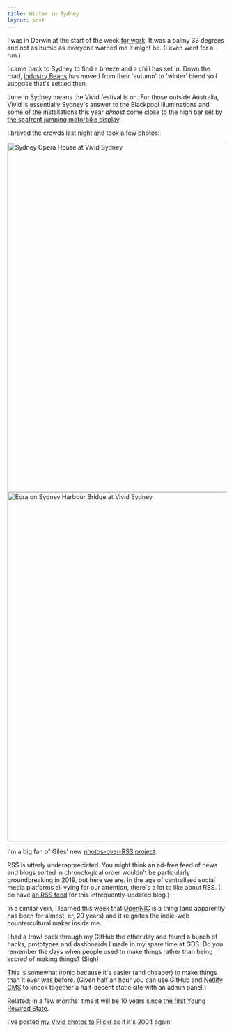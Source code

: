 ```yaml
---
title: Winter in Sydney
layout: post
---
```


I was in Darwin at the start of the week [for work](https://medium.com/austrade-digital). It was a balmy 33 degrees and not as humid as everyone warned me it might be. (I even went for a run.)

I came back to Sydney to find a breeze and a chill has set in. Down the road, [Industry Beans](https://industrybeans.com/pages/york-st-sydney) has moved from their 'autumn' to 'winter' blend so I suppose that's settled then.

June in Sydney means the Vivid festival is on. For those outside Australia, Vivid is essentially Sydney's answer to the Blackpool Illuminations and some of the installations this year _almost_ come close to the high bar set by [the seafront jumping motorbike display](https://www.youtube.com/watch?v=1v5rzaXxqwo).

I braved the crowds last night and took a few photos:

<a href="https://www.flickr.com/photos/jordanh14/47982080521/" title="Sydney Opera House at Vivid Sydney">
  <img src="https://live.staticflickr.com/65535/47982080521_93ce3bd021_h.jpg" alt="Sydney Opera House at Vivid Sydney" width="800">
</a>

<a href="https://www.flickr.com/photos/jordanh14/47982040283/" title="Eora on Sydney Harbour Bridge at Vivid Sydney">
  <img src="https://live.staticflickr.com/65535/47982040283_f1a7530225_h.jpg" alt="Eora on Sydney Harbour Bridge at Vivid Sydney" width="800">
</a>

I'm a big fan of Giles' new [photos-over-RSS project](https://gilest.org/bwrss.html).

RSS is utterly underappreciated. You might think an ad-free feed of news and blogs sorted in chronological order wouldn't be particularly groundbreaking in 2019, but here we are. In the age of centralised social media platforms all vying for our attention, there's a lot to like about RSS. (I do have [an RSS feed](https://jordanh.net/feed.xml) for this infrequently-updated blog.)

In a similar vein, I learned this week that [OpenNIC](https://www.opennic.org) is a thing (and apparently has been for almost, er, 20 years) and it reignites the indie-web countercultural maker inside me.

I had a trawl back through my GitHub the other day and found a bunch of hacks, prototypes and dashboards I made in my spare time at GDS. Do you remember the days when people used to make things rather than being _scared_ of making things? (Sigh)

This is somewhat ironic because it's easier (and cheaper) to make things than it ever was before. (Given half an hour you can use GitHub and [Netlify CMS](https://www.netlifycms.org) to knock together a half-decent static site with an admin panel.)

Related: in a few months' time it will be 10 years since [the first Young Rewired State](https://www.theguardian.com/open-platform/blog/young-rewired-state).

I've posted [my Vivid photos to Flickr](https://www.flickr.com/photos/jordanh14/albums/72157708878095132) as if it's 2004 again.
